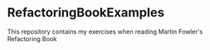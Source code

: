 # RefactoringBookExamples
This repository contains my exercises when reading Martin Fowler's Refactoring Book
